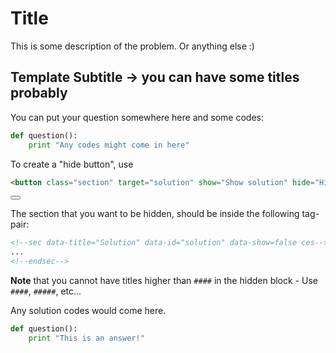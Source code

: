 # Title

This is some description of the problem. Or anything else :)

## Template Subtitle -> you can have some titles probably

You can put your question somewhere here and some codes:

```Python
def question():
    print "Any codes might come in here"
```

To create a "hide button", use

``` html
<button class="section" target="solution" show="Show solution" hide="Hide solution"></button>
```

<button class="section" target="solution" show="Show solution" hide="Hide solution"></button>

The section that you want to be hidden, should be inside the following tag-pair:

``` html
<!--sec data-title="Solution" data-id="solution" data-show=false ces-->
...
<!--endsec-->
```
**Note** that you cannot have titles higher than `####` in the hidden block - Use `####`, `#####`, etc...
<!--sec data-title="Solution" data-id="solution" data-show=false ces-->

Any solution codes would come here.

```Python
def question():
    print "This is an answer!"
```

<!--endsec-->

